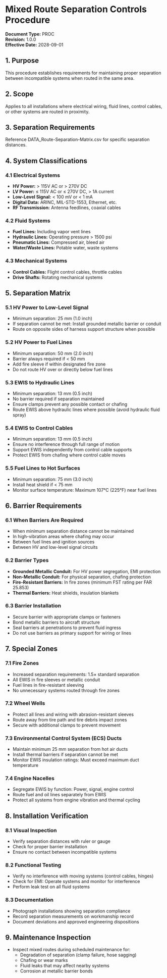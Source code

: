 # Mixed Route Separation Controls Procedure

**Document Type:** PROC  
**Revision:** 1.0.0  
**Effective Date:** 2028-09-01

## 1. Purpose
This procedure establishes requirements for maintaining proper separation between incompatible systems when routed in the same area.

## 2. Scope
Applies to all installations where electrical wiring, fluid lines, control cables, or other systems are routed in proximity.

## 3. Separation Requirements
Reference DATA_Route-Separation-Matrix.csv for specific separation distances.

## 4. System Classifications

### 4.1 Electrical Systems
- **HV Power:** > 115V AC or > 270V DC
- **LV Power:** ≤ 115V AC or ≤ 270V DC, > 1A current
- **Low-Level Signal:** < 100 mV or < 1 mA
- **Digital Data:** ARINC, MIL-STD-1553, Ethernet, etc.
- **RF Transmission:** Antenna feedlines, coaxial cables

### 4.2 Fluid Systems
- **Fuel Lines:** Including vapor vent lines
- **Hydraulic Lines:** Operating pressure > 1500 psi
- **Pneumatic Lines:** Compressed air, bleed air
- **Water/Waste Lines:** Potable water, waste systems

### 4.3 Mechanical Systems
- **Control Cables:** Flight control cables, throttle cables
- **Drive Shafts:** Rotating mechanical systems

## 5. Separation Matrix

### 5.1 HV Power to Low-Level Signal
- Minimum separation: 25 mm (1.0 inch)
- If separation cannot be met: Install grounded metallic barrier or conduit
- Route on opposite sides of harness support structure when possible

### 5.2 HV Power to Fuel Lines
- Minimum separation: 50 mm (2.0 inch)
- Barrier always required if < 50 mm
- Add fire sleeve if within designated fire zone
- Do not route HV over or directly below fuel lines

### 5.3 EWIS to Hydraulic Lines
- Minimum separation: 13 mm (0.5 inch)
- No barrier required if separation maintained
- Ensure clamps prevent any possible contact or chafing
- Route EWIS above hydraulic lines where possible (avoid hydraulic fluid spray)

### 5.4 EWIS to Control Cables
- Minimum separation: 13 mm (0.5 inch)
- Ensure no interference through full range of motion
- Support EWIS independently from control cable supports
- Protect EWIS from chafing where control cable moves

### 5.5 Fuel Lines to Hot Surfaces
- Minimum separation: 75 mm (3.0 inch)
- Install heat shield if < 75 mm
- Monitor surface temperature: Maximum 107°C (225°F) near fuel lines

## 6. Barrier Requirements

### 6.1 When Barriers Are Required
- When minimum separation distance cannot be maintained
- In high-vibration areas where chafing may occur
- Between fuel lines and ignition sources
- Between HV and low-level signal circuits

### 6.2 Barrier Types
- **Grounded Metallic Conduit:** For HV power segregation, EMI protection
- **Non-Metallic Conduit:** For physical separation, chafing protection
- **Fire-Resistant Barriers:** In fire zones (minimum FST rating per FAR 25.853)
- **Thermal Barriers:** Heat shields, insulation blankets

### 6.3 Barrier Installation
- Secure barrier with appropriate clamps or fasteners
- Bond metallic barriers to aircraft structure
- Seal barriers at penetrations to prevent fluid ingress
- Do not use barriers as primary support for wiring or lines

## 7. Special Zones

### 7.1 Fire Zones
- Increased separation requirements: 1.5× standard separation
- All EWIS in fire sleeves or metallic conduit
- Fuel lines in fire-resistant sleeving
- No unnecessary systems routed through fire zones

### 7.2 Wheel Wells
- Protect all lines and wiring with abrasion-resistant sleeves
- Route away from tire path and tire debris impact zones
- Secure with additional clamps to prevent movement

### 7.3 Environmental Control System (ECS) Ducts
- Maintain minimum 25 mm separation from hot air ducts
- Install thermal barriers if separation cannot be met
- Monitor EWIS insulation ratings: Must exceed maximum duct temperature

### 7.4 Engine Nacelles
- Segregate EWIS by function: Power, signal, engine control
- Route fuel and oil lines separately from EWIS
- Protect all systems from engine vibration and thermal cycling

## 8. Installation Verification

### 8.1 Visual Inspection
- Verify separation distances with ruler or gauge
- Check for proper barrier installation
- Ensure no contact between incompatible systems

### 8.2 Functional Testing
- Verify no interference with moving systems (control cables, hinges)
- Check for EMI: Operate systems and monitor for interference
- Perform leak test on all fluid systems

### 8.3 Documentation
- Photograph installations showing separation compliance
- Record separation measurements on workmanship record
- Document deviations and approved engineering dispositions

## 9. Maintenance Inspection
- Inspect mixed routes during scheduled maintenance for:
  - Degradation of separation (clamp failure, hose sagging)
  - Chafing or wear marks
  - Fluid leaks that may affect nearby systems
  - Corrosion at metallic barrier bonds
